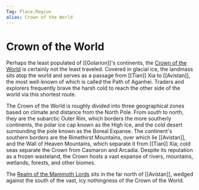 ```yaml
---
Tag: Place,Region
alias: Crown of the World
---
```

# Crown of the World
Perhaps the least populated of [[Golarion]]'s continents, the [Crown of the World](https://pathfinderwiki.com/wiki/Crown_of_the_World) is certainly not the least traveled. Covered in glacial ice, the landmass sits atop the world and serves as a passage from [[Tian]] Xia to [[Avistan]], the most well-known of which is called the Path of Aganhei. Traders and explorers frequently brave the harsh cold to reach the other side of the world via this shortest route.

The Crown of the World is roughly divided into three geographical zones based on climate and distance from the North Pole. From south to north, they are the subarctic Outer Rim, which borders the more southerly continents, the polar ice cap known as the High Ice, and the cold desert surrounding the pole known as the Boreal Expanse. The continent's southern borders are the Rimethirst Mountains, over which lie [[Avistan]], and the Wall of Heaven Mountains, which separate it from [[Tian]] Xia; cold seas separate the Crown from Casmaron and Arcadia. Despite its reputation as a frozen wasteland, the Crown hosts a vast expanse of rivers, mountains, wetlands, forests, and other biomes.

The [Realm of the Mammoth Lords](Realm-of-the-Mammoth-Lords) sits in the far north of [[Avistan]], wedged against the south of the vast, icy nothingness of the Crown of the World.